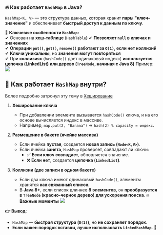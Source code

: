 ### 🔥 **Как работает `HashMap` в Java?**

`HashMap<K, V>` — это структура данных, которая хранит **пары "ключ-значение"** и обеспечивает **быстрый доступ к данным по ключу**.

📌 **Ключевые особенности `HashMap`:**  
✔ Основан на **хеш-таблице** (`HashTable`)
✔ **Позволяет `null` в ключах и значениях**  
✔ **Операции `put()`, `get()`, `remove()` работают за `O(1)`, если нет коллизий**  
✔ **Ключи уникальны**, но **значения могут повторяться**  
✔ При **коллизиях** (`hashCode()` дает одинаковый индекс) **используется цепочка (LinkedList) или дерево (`TreeNode`, начиная с Java 8)**
Пример:
![](Pasted%20image%2020250131202617.png)
## 🔹 **Как работает `HashMap` внутри?**
Более подробно затронул эту тему в [Хеширование](Хеширование.md)

1. **Хеширование ключа**
    
    - При добавлении элемента вызывается `hashCode()` ключа, и на его основе вычисляется индекс в массиве.
    - Например, `map.put(2, "Banana")` → `hash(2) % capacity = индекс`.
2. **Размещение в бакете (ячейке массива)**
    
    - Если ячейка **пустая**, создается **новая запись (`Node<K,V>`)**.
    - Если ячейка **занята**, `HashMap` проверяет, совпадают ли ключи:
        - ✅ **Если ключ совпадает**, обновляется значение.
        - ❌ **Если нет**, создается **цепочка (`LinkedList`)**.
3. **Коллизии (две записи в одном бакете)**
    
    - Если два ключа имеют одинаковый `hashCode()`, элементы хранятся **как связанный список**.
    - В **Java 8+**, если список длиннее **8 элементов**, он **преобразуется в `TreeNode` (красно-черное дерево) для ускорения поиска**.
🔥 **Важные моменты**
![](Pasted%20image%2020250131203029.png)

**👉 Вывод:**
- `HashMap` — **быстрая структура (`O(1)`)**, но **не сохраняет порядок**.
- **Если важен порядок вставки, лучше использовать `LinkedHashMap`**. 🚀